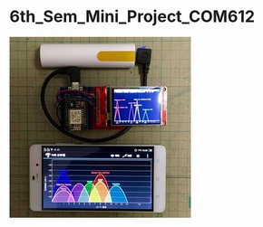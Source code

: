 # 6th_Sem_Mini_Project_COM612
![Profile picture](https://github.com/Aadhaar-debug/6th_Sem_Mini_Project_COM612/blob/main/Automation%20Module%20SS/ESP8266%20WiFi%20Analyzer.jpg)
